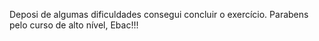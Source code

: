 Deposi de algumas dificuldades consegui concluir o exercício. Parabens pelo curso de alto nível, Ebac!!!
